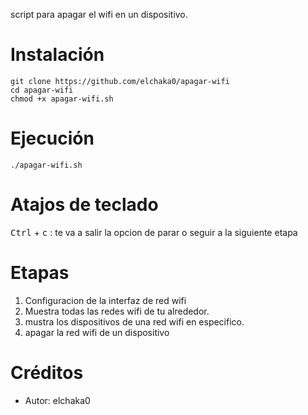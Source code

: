 script para apagar el wifi en un dispositivo.


# Instalación 
```
git clone https://github.com/elchaka0/apagar-wifi
cd apagar-wifi
chmod +x apagar-wifi.sh
```

# Ejecución
```
./apagar-wifi.sh
```

# Atajos de teclado
<kbd>Ctrl</kbd> + <kbd>c</kbd> : te va a salir la opcion de parar o seguir a la siguiente etapa


# Etapas
1. Configuracion de la interfaz de red wifi
2. Muestra todas las redes wifi de tu alrededor.
3. mustra los dispositivos de una red wifi en especifico.
4. apagar la red wifi de un dispositivo

# Créditos
- Autor: elchaka0
